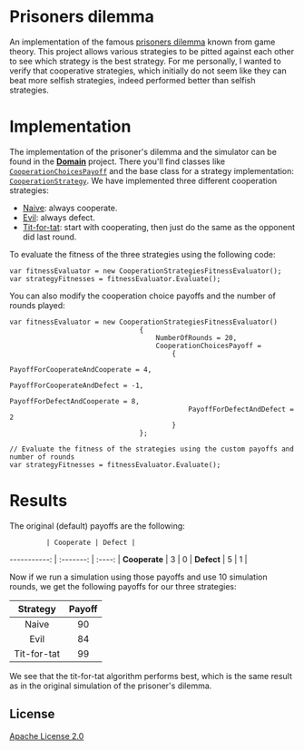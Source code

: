 # Prisoners dilemma

An implementation of the famous [prisoners dilemma](http://en.wikipedia.org/wiki/Prisoner's_dilemma) known from game theory. This project allows various strategies to be pitted against each other to see which strategy is the best strategy. For me personally, I wanted to verify that cooperative strategies, which initially do not seem like they can beat more selfish strategies, indeed performed better than selfish strategies.

# Implementation

The implementation of the prisoner's dilemma and the simulator can be found in the [**Domain**](src/Domain) project. There you'll find classes like [`CooperationChoicesPayoff`](src/Domain/CooperationChoicesPayoff.cs) and the base class for a strategy implementation: [`CooperationStrategy`](src/Domain/CooperationStrategy.cs). We have implemented three different cooperation strategies: 
 * [Naive](src/Domain/NaiveCooperationStrategy.cs): always cooperate.
 * [Evil](src/Domain/EvilCooperationStrategy.cs): always defect.
 * [Tit-for-tat](src/Domain/TitForTatCooperationStrategy.cs): start with cooperating, then just do the same as the opponent did last round.

To evaluate the fitness of the three strategies using the following code:

    var fitnessEvaluator = new CooperationStrategiesFitnessEvaluator();
    var strategyFitnesses = fitnessEvaluator.Evaluate();

You can also modify the cooperation choice payoffs and the number of rounds played:

    var fitnessEvaluator = new CooperationStrategiesFitnessEvaluator()
                                    {
                                        NumberOfRounds = 20,
                                        CooperationChoicesPayoff =
                                            {
                                                PayoffForCooperateAndCooperate = 4, 
                                                PayoffForCooperateAndDefect = -1, 
                                                PayoffForDefectAndCooperate = 8, 
                                                PayoffForDefectAndDefect = 2
                                            }
                                    };

    // Evaluate the fitness of the strategies using the custom payoffs and number of rounds
    var strategyFitnesses = fitnessEvaluator.Evaluate();

# Results
The original (default) payoffs are the following:
    
             | Cooperate | Defect |
-----------: | :-------: | :----: | 
**Cooperate** |    3      |    0   |
**Defect**    |    5      |    1   |

Now if we run a simulation using those payoffs and use 10 simulation rounds, we get the following payoffs for our three strategies:

Strategy    | Payoff
:---------: | :----:
Naive       | 90
Evil        | 84
Tit-for-tat | 99

We see that the tit-for-tat algorithm performs best, which is the same result as in the original simulation of the prisoner's dilemma.

## License
[Apache License 2.0](LICENSE.md)